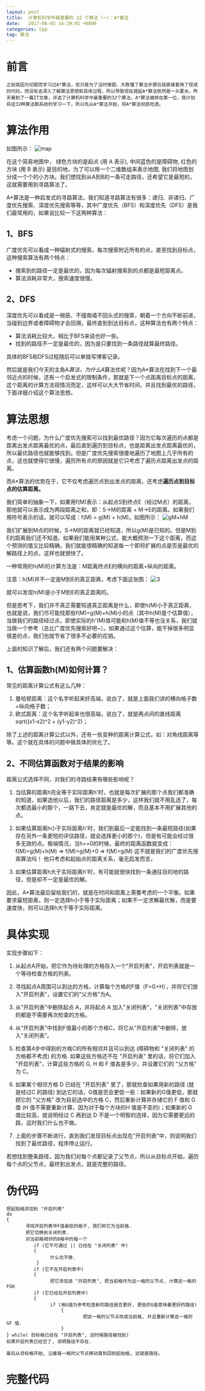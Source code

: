 ```yaml
---
layout: post
title:  计算机科学中最重要的 32 个算法（一）：A*算法
date:   2017-08-05 14:29:01 +0800
categories: Cpp
tag: 算法
---
```


前言
==
	之前就因为切题而学习过A*算法，但只是为了当时做题，大致懂了算法步骤后就直接套用了现成的代码，而没有去深入了解算法思想和具体过程，所以导致现在提起A*算法依然是一头雾水。昨天看到了一篇IT文章，评选了计算机科学中最重要的32个算法，A*算法被排在第一位，我计划将这32种算法都系统的学习一下，所以先从A*算法开始，将A*算法彻底吃透。

算法作用
====
如图所示：
<img src="{{ '/styles/images/2017-08-05-计算机科学中最重要的 32 个算法（一）：A算法/map.jpg' | prepend: site.baseurl }}" alt="map"/>

在这个简易地图中， 绿色方块的是起点 (用 A 表示), 中间蓝色的是障碍物, 红色的方块 (用 B 表示) 是目的地，为了可以用一个二维数组来表示地图, 我们将地图划分成一个个的小方块。我们想找到从A到B的一条可走路径，还希望它是最短的，这就需要用到寻路算法了。

A*算法是一种启发式的寻路算法，我们知道寻路算法有很多：递归、非递归、广度优先搜索、深度优先搜索等等，其中广度优先（BFS）和深度优先（DFS）是我们最常用的，如果说比较一下这两种算法：

1、BFS
-----
广度优先可以看成一种辐射式的搜索，每次搜索附近所有的点，直至找到目标点，这种搜索算法有两个特点：

 - 搜索到的路径一定是最优的，因为每次辐射搜索到的点都是最短距离点。
 - 算法消耗非常大，搜索速度很慢。

2、DFS
-----
深度优先可以看成是一根筋、不撞南墙不回头式的搜索，朝着一个方向不断前进，当碰到边界或者障碍物才会回溯，最终直到到达目标点，这种算法也有两个特点：

 - 算法消耗比较大，相比于BFS来说也好一些。
 - 找到的路径不一定是最优的，因为是只要找到一条路径就算最终路径。

具体的BFS和DFS过程随后可以单独写博客记录。


然后就是我们今天的主角A*算法，为什么A*算法优呢？因为A*算法在找到下一个最邻近点的时候，还有一个启发式的限制条件，那就是下一个点距离目标点的距离，这个距离的计算方法视情况而定，这样可以大大节省时间，并且找到最优的路径，下面详细介绍这个算法思想。

算法思想
====
考虑一个问题，为什么广度优先搜索可以找到最优路径？因为它每次遍历的点都是距离出发点距离最优的点，最后直到遍历到目标点，也是距离出发点距离最优的，所以最优路径也就能够找到。但是广度优先搜索很傻地遍历了地图上几乎所有的点，这也就使得它很慢，遍历所有点的原因就是它只考虑了遍历点距离出发点的距离。

而A*算法的优势在于，它不仅考虑遍历点到出发点的距离，还考虑**遍历点到目标点的估算距离。**

我们简单的抽象一下，如果用f(M)表示：从起点S到终点E（经过M点）的距离，那他就可以表示成为两段距离之和，即：S→M的距离 + M→E的距离。如果我们用符号表示的话，就可以写成：f(M) = g(M) + h(M)。如图所示：
<img src="{{ '/styles/images/2017-08-05-计算机科学中最重要的 32 个算法（一）：A算法/gM+hM.png' | prepend: site.baseurl }}" alt="gM+hM"/>

我们扩展到M点的时候，S→M的距离就已经知道，所以g(M)是已知的。但是M到E的距离我们还不知道。如果我们能用某种公式，能大概预测一下这个距离，而这个预测的值又比较精确，我们就能很精确的知道每一个即将扩展的点是否是最优的解路径上的点，这样也就很快了。

一种常用的h(M)的计算方法是：M距离终点E的横向的距离+纵向的距离。

注意：h(M)并不一定是M到E的真正距离，考虑下面这张图：
<img src="{{ '/styles/images/2017-08-05-计算机科学中最重要的 32 个算法（一）：A算法/3.png' | prepend: site.baseurl }}" alt="3"/>

就可以发现h(M)是小于M到E的真正距离的。

但是思考下，我们并不真正需要知道真正距离是什么，即使h(M)小于真正距离，也就是说，我们尽可能找那些f(M)=g(M)+h(M)小的点（其中h(M)是个估算值），当做我们的路径经过点，即使实际的h'(M)值可能和h(M)值不等也没关系，我们就当做一个参考（总比广度优先搜索好吧~）。如果通过这个估算，能干掉很多明显很差的点，我们也就节省了很多不必要的花销。

上面的知识了解后，我们还有两个问题要解决：

1、估算函数h(M)如何计算？
---------------

常见的距离计算公式有这么几种：
 
 1. 曼哈顿距离：这个名字听起来好高端，说白了，就是上面我们讲的横向格子数+纵向格子数；
 2. 欧式距离：这个名字听起来也很高端，说白了，就是两点间的直线距离sqrt((x1-x2)^2 + (y1-y2)^2)；

除了上述的距离计算公式以外，还有一些变种的距离计算公式，如：对角线距离等等。这个就在具体的问题中做具体的优化了。

2、不同估算函数对于结果的影响
---------------

距离公式选择不同，对我们的寻路结果有哪些影响呢？

 1. 当估算的距离h完全等于实际距离h'时，也就是每次扩展的那个点我们都准确的知道，如果选他以后，我们的路径距离是多少，这样我们就不用乱选了，每次都选最小的那个，一路下去，肯定就是最优的解，而且基本不用扩展其他的点。
 
 2. 如果估算距离h小于实际距离h'时，我们到最后一定能找到一条最短路径(如果存在另外一条更短的评估路径，就会选择更小的那个)，但是有可能会经过很多无效的点。极端情况，当h==0的时候，最终的距离函数就变成：
f(M)=g(M)+h(M)
=> f(M)=g(M)+0
=> f(M)=g(M)
这不就是我们的广度优先搜索算法吗！ 他只考虑和起始点的距离关系，毫无启发而言。
 
 3. 如果估算距离h大于实际距离h'时，有可能就很快找到一条通往目的地的路径，但是却不一定是最优的解。
 
因此，A*算法最后留给我们的，就是在时间和距离上需要考虑的一个平衡。如果要求最短距离，则一定选择h小于等于实际距离；如果不一定求解最优解，而是要速度快，则可以选择h大于等于实际距离。

具体实现
====
实现步骤如下：

 1. 从起点A开始，把它作为待处理的方格存入一个"开启列表"，开启列表就是一个等待检查方格的列表。

 2. 寻找起点A周围可以到达的方格，计算每个方格的F值（F=G+H），并将它们放入"开启列表"，设置它们的"父方格"为A。

 3. 从"开启列表"中删除起点 A，并将起点 A 加入"关闭列表"，"关闭列表"中存放的都是不需要再次检查的方格。
 4. 从“开启列表”中找到F值最小的那个方格C，将它从“开启列表”中删除，放入“关闭列表”。
 5. 检查第4步中得到的方格C的所有相邻并且可以到达 (障碍物和 "关闭列表" 的方格都不考虑) 的方格. 如果这些方格还不在 "开启列表" 里的话，将它们加入 "开启列表"，计算这些方格的 G, H 和 F 值各是多少，并设置它们的 "父方格" 为 C。
 6. 如果某个相邻方格 D 已经在 "开启列表" 里了，那就检查如果用新的路径 (就是经过C 的路径) 到达它的话，G值是否会更低一些：如果新的G值更低，那就把它的 "父方格" 改为目前选中的方格 C，然后重新计算并存储它的 F 值和 G 值 (H 值不需要重新计算，因为对于每个方块的H 值是不变的)；如果新的 G 值比较高，就说明经过 C 再到达 D 不是一个明智的选择，因为它需要更远的路，这时我们什么也不做。
 7. 上面的步骤不断进行，直到我们发现目标点出现在“开启列表”中，则说明我们找到了最优路径，程序停止运行。

若想找到整条路径，因为我们对每个点都记录了父节点，所以从目标点开始，遍历每个点的父节点，最终到出发点，就是完整的路径。

伪代码
===

```
把起始格添加到 "开启列表" 
do 
{ 
       寻找开启列表中F值最低的格子, 我们称它为当前格. 
       把它切换到关闭列表. 
       对当前格相邻的8格中的每一个 
          if (它不可通过 || 已经在 "关闭列表" 中) 
          { 
                什么也不做. 
           } 
          if (它不在开启列表中) 
          { 
                把它添加进 "开启列表", 把当前格作为这一格的父节点, 计算这一格的 FGH 
          if (它已经在开启列表中) 
          { 
                if (用G值为参考检查新的路径是否更好, 更低的G值意味着更好的路径) 
                    { 
                            把这一格的父节点改成当前格, 并且重新计算这一格的 GF 值. 
                    } 
} while( 目标格已经在 "开启列表", 这时候路径被找到) 
如果开启列表已经空了, 说明路径不存在.

最后从目标格开始, 沿着每一格的父节点移动直到回到起始格, 这就是路径。
```

完整代码
====


